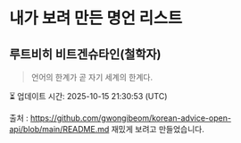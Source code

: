 # 내가 보려 만든 명언 리스트

##  루트비히 비트겐슈타인(철학자)
> 언어의 한계가 곧 자기 세계의 한계다.


⏳ 업데이트 시간: 2025-10-15 21:30:53 (UTC)

출처 : https://github.com/gwongibeom/korean-advice-open-api/blob/main/README.md
재밌게 보려고 만들었습니다.
